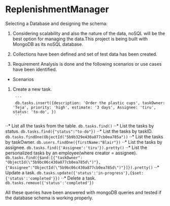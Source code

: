 # ReplenishmentManager

Selecting a Database and designing the schema:
1. Considering scalability and also the nature of the data, noSQL will be the best option for managing the data.This project is being built with MongoDB as its noSQL database.

2. Collections have been defined and set of test data has been created.

3. Requirement Analysis is done and the following scenarios or use cases have been identified.
  * Scenarios
1. Create a new task.

		```
		db.tasks.insert({description: 'Order the plastic cups', taskOwner: 'Teja', priority: 'high', estimate: '3 days', Assignee: 'tiru', status: 'to-do', })
		```
		
⋅⋅* List all the tasks  from the table.
	```
	db.tasks.find()
	```
⋅⋅* List the tasks by status.
	```
	db.tasks.find({"status":"to-do"})
	```
⋅⋅* List the tasks by taskID.
	```
	db.tasks.findOne(ObjectId("5b9b329e430a877cb0ea785a"))
	```
⋅⋅* List the tasks by taskOwner.
	```
	db.users.findOne({firstName:"Blair"})
	```
⋅⋅* List the tasks by assignee.
	```
	db.tasks.find({'Assignee':'tiru'}).pretty()
	```
⋅⋅* List the personalized tasks by an employee(where creator = assignee).	
	```
	db.tasks.find({$and:[{"taskOwner": "ObjectId(\"5b9bc06c430a877cb0ea785d\")"},{"Assignee":"ObjectId(\"5b9bc06c430a877cb0ea785d\")"}]}).pretty()
	```
⋅⋅* Update a task.
	```
	db.tasks.update({'status':'in-progress'},{$set:{'status':'completed'}})
	```
⋅⋅* Delete a task.
	```
	db.tasks.remove({'status':'completed'})
	```

All these queries have been answered with mongoDB queries and tested if the database schema is working properly.



